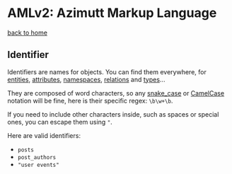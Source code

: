 # AMLv2: Azimutt Markup Language

[back to home](./README.md)


## Identifier

Identifiers are names for objects. You can find them everywhere, for [entities](./entity.md), [attributes](./entity.md#attribute), [namespaces](./namespace.md), [relations](./relation.md) and [types](./type.md)...

They are composed of word characters, so any [snake_case](https://wikipedia.org/wiki/Snake_case) or [CamelCase](https://wikipedia.org/wiki/Camel_case) notation will be fine, here is their specific regex: `\b\w+\b`.

If you need to include other characters inside, such as spaces or special ones, you can escape them using `"`.

Here are valid identifiers:

- `posts`
- `post_authors`
- `"user events"`
